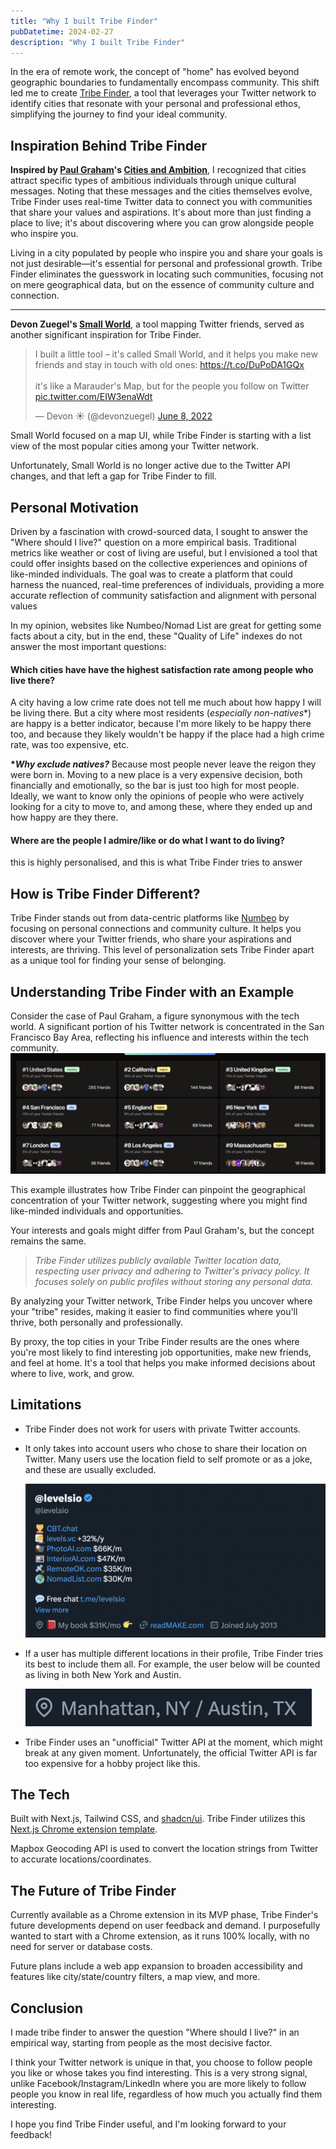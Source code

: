 ```yaml
---
title: "Why I built Tribe Finder"
pubDatetime: 2024-02-27
description: "Why I built Tribe Finder"
---
```


In the era of remote work, the concept of "home" has evolved beyond geographic boundaries to fundamentally encompass community. This shift led me to create [Tribe Finder](https://tribefinder.app), a tool that leverages your Twitter network to identify cities that resonate with your personal and professional ethos, simplifying the journey to find your ideal community.

## Inspiration Behind Tribe Finder

**Inspired by [Paul Graham](https://x.com/paulg)'s [Cities and
Ambition](https://www.paulgraham.com/cities.html)**, I recognized that cities attract specific types of ambitious individuals through unique cultural messages. Noting that these messages and the cities themselves evolve, Tribe Finder uses real-time Twitter data to connect you with communities that share your values and aspirations. It's about more than just finding a place to live; it's about discovering where you can grow alongside people who inspire you.

Living in a city populated by people who inspire you and share your goals is not just desirable—it's
essential for personal and professional growth. Tribe Finder eliminates the guesswork in locating
such communities, focusing not on mere geographical data, but on the essence of community culture
and connection.

---

**Devon Zuegel's [Small World](https://smallworld.wiki)**, a tool mapping Twitter friends, served as another
significant inspiration for Tribe Finder.

<blockquote class="twitter-tweet"><p lang="en" dir="ltr">I built a little tool – it&#39;s called Small World, and it helps you make new friends and stay in touch with old ones: <a href="https://t.co/DuPoDA1GQx">https://t.co/DuPoDA1GQx</a><br><br>it&#39;s like a Marauder&#39;s Map, but for the people you follow on Twitter <a href="https://t.co/EIW3enaWdt">pic.twitter.com/EIW3enaWdt</a></p>&mdash; Devon ☀️ (@devonzuegel) <a href="https://twitter.com/devonzuegel/status/1534595292485623808?ref_src=twsrc%5Etfw">June 8, 2022</a></blockquote>

Small World focused on a map UI, while Tribe Finder is starting with a list view of the most popular
cities among your Twitter network.

Unfortunately, Small World is no longer active due to the Twitter API changes, and that left a gap
for Tribe Finder to fill.

## Personal Motivation

Driven by a fascination with crowd-sourced data, I sought to answer the "Where should I live?" question on a more empirical basis. Traditional metrics like weather or cost of living are useful, but I envisioned a tool that could offer insights based on the collective experiences and opinions of like-minded individuals. The goal was to create a platform that could harness the nuanced, real-time preferences of individuals, providing a more accurate reflection of community satisfaction and alignment with personal values

In my opinion, websites like Numbeo/Nomad List are great for getting some facts about a city, but in
the end, these "Quality of Life" indexes do not answer the most important questions:

#### **Which cities have have the highest satisfaction rate among people who live there?**

A city having a
low crime rate does not tell me much about how happy I will be living there. But a city where most
residents (_especially non-natives_\*) are happy is a better indicator, because I'm more likely to be
happy there too, and because they likely wouldn't be happy if the place had a high crime rate, was
too expensive, etc.

**\*_Why exclude natives?_** Because most people never leave the reigon they were born in. Moving to a new
place is a very expensive decision, both financially and emotionally, so the bar is just too high
for most people. Ideally, we want to know only the opinions of people who were actively looking for
a city to move to, and among these, where they ended up and how happy are they there.

#### Where are the people I admire/like or do what I want to do living?

this is highly personalised, and this is what Tribe Finder tries to answer

## How is Tribe Finder Different?

Tribe Finder stands out from data-centric platforms like
[Numbeo](https://www.numbeo.com/quality-of-life/) by
focusing on personal connections and community culture. It helps you discover where your Twitter
friends, who share your aspirations and interests, are thriving. This level of personalization sets
Tribe Finder apart as a unique tool for finding your sense of belonging.

## Understanding Tribe Finder with an Example

Consider the case of Paul Graham, a figure synonymous with the tech world. A significant portion of his Twitter network is concentrated in the San Francisco Bay Area, reflecting his influence and interests within the tech community.
![Paul Graham's tribe](image-1.png)

This example illustrates how Tribe Finder can pinpoint the geographical concentration of your Twitter network, suggesting where you might find like-minded individuals and opportunities.

Your interests and goals might differ from Paul Graham's, but the concept remains the same.

> _Tribe Finder utilizes publicly available Twitter location data, respecting user privacy and adhering_ _to Twitter's privacy policy. It focuses solely on public profiles without storing any personal data._

By analyzing your Twitter network, Tribe Finder helps you uncover where your "tribe" resides, making
it easier to find communities where you'll thrive, both personally and professionally.

By proxy, the top cities in your Tribe Finder results are the ones where you're most likely to find
interesting job opportunities, make new friends, and feel at home. It's a tool that helps you make informed decisions about where to live, work, and grow.

## Limitations

- Tribe Finder does not work for users with private Twitter accounts.
- It only takes into account users who chose to share their location on Twitter. Many users use the
  location field to self promote or as a joke, and these are usually excluded.

  ![Example invalid location](image-2.png)

- If a user has multiple different locations in their profile, Tribe Finder tries its best to
  include them all. For example, the user below will be counted as living in both New York and Austin.

  ![Example of multiple locations](image-3.png)

- Tribe Finder uses an "unofficial" Twitter API at the moment, which might break at any given
  moment. Unfortunately, the official Twitter API is far too expensive for a hobby project like
  this.

## The Tech

Built with Next.js, Tailwind CSS, and [shadcn/ui](https://ui.shadcn.com/). Tribe Finder utilizes this
[Next.js Chrome extension
template](https://github.com/Pondorasti/nextjs-chrome-extension).

Mapbox Geocoding API is used to convert the location strings from Twitter to accurate locations/coordinates.

## The Future of Tribe Finder

Currently available as a Chrome extension in its MVP phase, Tribe Finder's future developments
depend on user feedback and demand. I purposefully wanted to start with a Chrome extension, as it
runs 100% locally, with no need for server or database costs.

Future plans include a web app expansion to broaden accessibility and
features like city/state/country filters, a map view, and more.

## Conclusion

I made tribe finder to answer the question "Where should I live?" in an empirical way, starting from
people as the most decisive factor.

I think your Twitter network is unique in that, you choose to
follow people you like or whose takes you find interesting. This is a very strong signal, unlike
Facebook/Instagram/LinkedIn where you are more likely to follow people you know in real life,
regardless of how much you actually find them interesting.

I hope you find Tribe Finder useful, and I'm looking forward to your feedback!

<!-- ### Digression

It is my belief that the most valuable piece of information you can arm yourself with before making a
decision is to see how satisfied people who are similar to you\* who made the same decision about
said decision. This applies to everything from cities to live in, to movies to watch, products to buy,
etc.

But as far as I know, there is no such tool that can answer such questions. The closest thing we
have is implicit data. People living in a city are implicitly saying "I like living here", because
otherwise they'd move. This is not perfect, because people are not always free to move, but it's
something we can work with.

> \* in an ideal world, we have perfect (anonymised) information about everyone, and we can answer such questions
> empirically.
>
> For example, "How happy are males around my age, who have a similar income to me, a
> pet, and a family, who moved from a city with a similar climate to mine, to New York City?"
>
> We don't live in such a world (yet), so we have to make do with whatever imperfect data we have. -->

